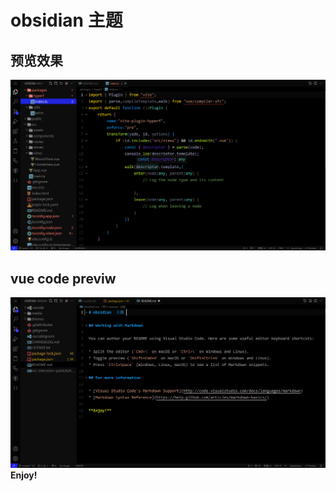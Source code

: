 # obsidian  主题 

## 预览效果
![alt text](media/image-2.png)

## vue code previw
![alt text](media/image-1.png)
**Enjoy!**
    